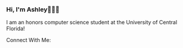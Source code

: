 ### Hi, I'm Ashley👋👩‍💻

I am an honors computer science student at the University of Central Florida!

Connect With Me: 


